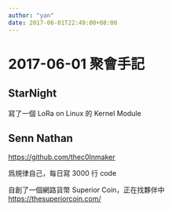 ```yaml
---
author: "yan"
date: 2017-06-01T22:49:00+08:00
---
```

# 2017-06-01 聚會手記

<h2 id="toc0">StarNight</h2>
<p>寫了一個 LoRa on Linux 的 Kernel Module</p>
<h2 id="toc1"><strong>Senn Nathan</strong></h2>
<p><a href="https://github.com/thec0Inmaker">https://github.com/thec0Inmaker</a></p>
<p>爲規律自己，每日寫 3000 行 code</p>
<p>自創了一個網路貨幣 Superior Coin，正在找夥伴中<br /><a href="https://thesuperiorcoin.com/">https://thesuperiorcoin.com/</a></p>

